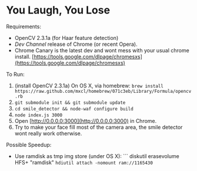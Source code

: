 You Laugh, You Lose
====================

Requirements:
  + OpenCV 2.3.1a (for Haar feature detection)
  + *Dev Channel* release of Chrome (or recent Opera). 
  + Chrome Canary is the latest dev and wont mess with your usual chrome install.
  [https://tools.google.com/dlpage/chromesxs](https://tools.google.com/dlpage/chromesxs)


To Run:
  1. (install OpenCV 2.3.1a)
    On OS X, via homebrew: `brew install https://raw.github.com/mxcl/homebrew/071c3eb/Library/Formula/opencv.rb`
  2. `git submodule init && git submodule update`
  3. `cd smile_detector && node-waf configure build`
  4. `node index.js 3000`
  5. Open [http://0.0.0.0:3000](http://0.0.0.0:3000) in Chrome.
  6. Try to make your face fill most of the camera area, the smile detector wont really work otherwise.

Possible Speedup:
  + Use ramdisk as tmp img store (under OS X): ```
diskutil erasevolume HFS+ "ramdisk" `hdiutil attach -nomount ram://1165430`
```
